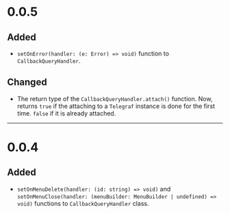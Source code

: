 # 0.0.5
## Added
- `setOnError(handler: (e: Error) => void)` function to
`CallbackQueryHandler`.

## Changed
- The return type of the `CallbackQueryHandler.attach()` function. Now, returns
`true` if the attaching to a `Telegraf` instance is done for the first time.
`false` if it is already attached.

---

# 0.0.4
## Added
- `setOnMenuDelete(handler: (id: string) => void)` and
`setOnMenuClose(handler: (menuBuilder: MenuBuilder | undefined) => void)`
functions to `CallbackQueryHandler` class.
